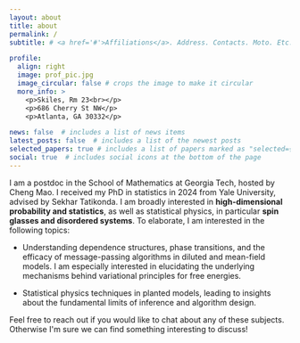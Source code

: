 ```yaml
---
layout: about
title: about
permalink: /
subtitle: # <a href='#'>Affiliations</a>. Address. Contacts. Moto. Etc.

profile:
  align: right
  image: prof_pic.jpg
  image_circular: false # crops the image to make it circular
  more_info: >
    <p>Skiles, Rm 23<br></p>
    <p>686 Cherry St NW</p>
    <p>Atlanta, GA 30332</p>

news: false  # includes a list of news items
latest_posts: false  # includes a list of the newest posts
selected_papers: true # includes a list of papers marked as "selected={true}"
social: true  # includes social icons at the bottom of the page
---
```


I am a postdoc in the School of Mathematics at Georgia Tech, hosted by Cheng Mao. I received my PhD in statistics in 2024 from Yale University, advised by Sekhar Tatikonda. I am broadly interested in **high-dimensional probability and statistics**, as well as statistical physics, in particular **spin glasses and disordered systems**. To elaborate, I am interested in the following topics:

* Understanding dependence structures, phase transitions, and the efficacy of message-passing algorithms in diluted and mean-field models. I am especially interested in elucidating the underlying mechanisms behind variational principles for free energies.

* Statistical physics techniques in planted models, leading to insights about the fundamental limits of inference and algorithm design.

<!-- # * Chaining frameworks for bounding suprema of stochastic processes---especially algorithms and explicit constructions of majorizing measures or weighted partitions and their applications in statistics or computer science problems. -->

Feel free to reach out if you would like to chat about any of these subjects. Otherwise I'm sure we can find something interesting to discuss!




<!-- Write your biography here. Tell the world about yourself. Link to your favorite [subreddit](https://reddit.com). You can put a picture in, too. The code is already in, just name your picture `prof_pic.jpg` and put it in the `img/` folder.

Put your address / P.O. box / other info right below your picture. You can also disable any of these elements by editing `profile` property of the YAML header of your `_pages/about.md`. Edit `_bibliography/papers.bib` and Jekyll will render your [publications page](/al-folio/publications/) automatically.

Link to your social media connections, too. This theme is set up to use [Font Awesome icons](https://fontawesome.com/) and [Academicons](https://jpswalsh.github.io/academicons/), like the ones below. Add your Facebook, Twitter, LinkedIn, Google Scholar, or just disable all of them. -->